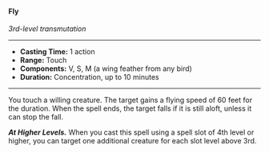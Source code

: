 #### Fly
*3rd-level transmutation*
___
- **Casting Time:** 1 action
- **Range:** Touch
- **Components:** V, S, M (a wing feather from any bird)
- **Duration:** Concentration, up to 10 minutes
___
You touch a willing creature. The target gains a flying speed of 60 feet for the duration. When the spell ends, the target falls if it is still aloft, unless it can stop the fall.

***At Higher Levels.*** When you cast this spell using a spell slot of 4th level or higher, you can target one additional creature for each slot level above 3rd.